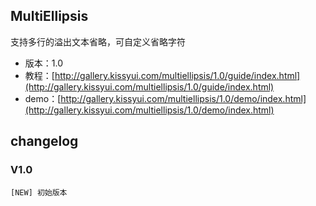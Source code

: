 ## MultiEllipsis

支持多行的溢出文本省略，可自定义省略字符

* 版本：1.0
* 教程：[http://gallery.kissyui.com/multiellipsis/1.0/guide/index.html](http://gallery.kissyui.com/multiellipsis/1.0/guide/index.html)
* demo：[http://gallery.kissyui.com/multiellipsis/1.0/demo/index.html](http://gallery.kissyui.com/multiellipsis/1.0/demo/index.html)

## changelog

### V1.0

    [NEW] 初始版本
